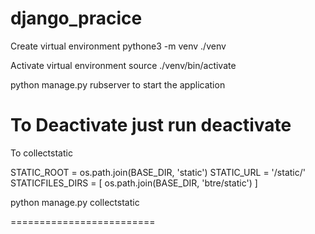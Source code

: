 # django_pracice

Create virtual environment
pythone3 -m venv ./venv

Activate virtual environment
source ./venv/bin/activate

python manage.py rubserver to start the application

To Deactivate just run
deactivate
====================

To collectstatic

STATIC_ROOT = os.path.join(BASE_DIR, 'static')
STATIC_URL = '/static/'
STATICFILES_DIRS = [
    os.path.join(BASE_DIR, 'btre/static')
]

python manage.py collectstatic

=========================